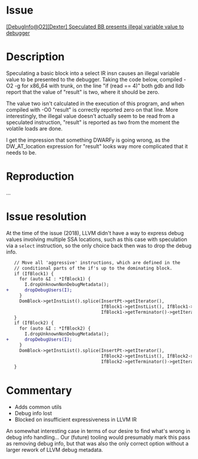 # Issue

[[DebugInfo@O2][Dexter] Speculated BB presents illegal variable value to debugger](https://github.com/llvm/llvm-project/issues/38111)

# Description

Speculating a basic block into a select IR insn causes an illegal variable value
to be presented to the debugger. Taking the code below, compiled -O2 -g for
x86_64 with trunk, on the line "if (read == 4)" both gdb and lldb report that
the value of "result" is two, where it should be zero.

The value two isn't calculated in the execution of this program, and when
compiled with -O0 "result" is correctly reported zero on that line. More
interestingly, the illegal value doesn't actually seem to be read from a
speculated instruction, "result" is reported as two from the moment the volatile
loads are done.

I get the impression that something DWARFy is going wrong, as the DW_AT_location
expression for "result" looks way more complicated that it needs to be.

# Reproduction

...

# Issue resolution

At the time of the issue (2018), LLVM didn't have a way to express debug values
involving multiple SSA locations, such as this case with speculation via a
`select` instruction, so the only choice back then was to drop the debug info.

```diff
   // Move all 'aggressive' instructions, which are defined in the
   // conditional parts of the if's up to the dominating block.
   if (IfBlock1) {
     for (auto &I : *IfBlock1) {
       I.dropUnknownNonDebugMetadata();
+      dropDebugUsers(I);
     }
     DomBlock->getInstList().splice(InsertPt->getIterator(),
                                    IfBlock1->getInstList(), IfBlock1->begin(),
                                    IfBlock1->getTerminator()->getIterator());
   }
   if (IfBlock2) {
     for (auto &I : *IfBlock2) {
       I.dropUnknownNonDebugMetadata();
+      dropDebugUsers(I);
     }
     DomBlock->getInstList().splice(InsertPt->getIterator(),
                                    IfBlock2->getInstList(), IfBlock2->begin(),
                                    IfBlock2->getTerminator()->getIterator());
   }
```

# Commentary

* Adds common utils
* Debug info lost
* Blocked on insufficient expressiveness in LLVM IR

An somewhat interesting case in terms of our desire to find what's wrong in
debug info handling... Our (future) tooling would presumably mark this pass as
removing debug info, but that was also the only correct option without a larger
rework of LLVM debug metadata.
